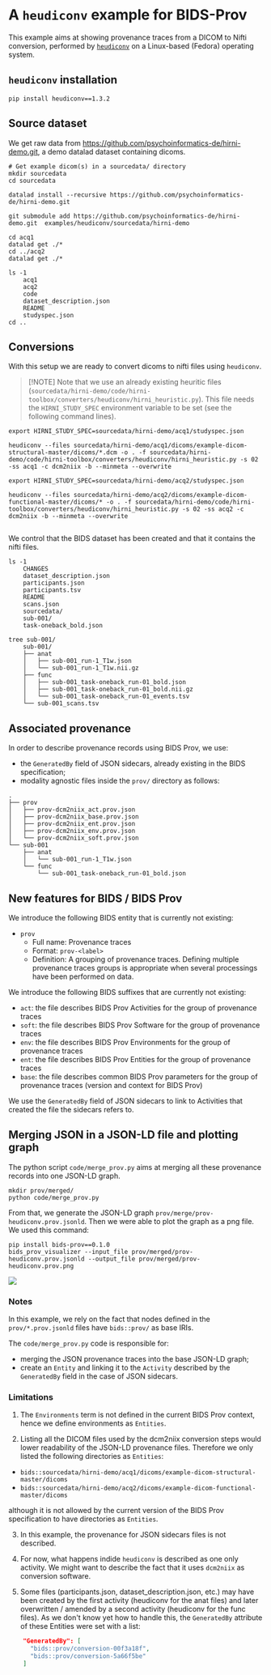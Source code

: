 # A `heudiconv` example for BIDS-Prov

This example aims at showing provenance traces from a DICOM to Nifti conversion, performed by [`heudiconv`](https://heudiconv.readthedocs.io/en/latest/) on a Linux-based (Fedora) operating system.

## `heudiconv` installation

```shell
pip install heudiconv==1.3.2
```

## Source dataset

We get raw data from https://github.com/psychoinformatics-de/hirni-demo.git, a demo datalad dataset containing dicoms.

```shell
# Get example dicom(s) in a sourcedata/ directory
mkdir sourcedata
cd sourcedata

datalad install --recursive https://github.com/psychoinformatics-de/hirni-demo.git

git submodule add https://github.com/psychoinformatics-de/hirni-demo.git  examples/heudiconv/sourcedata/hirni-demo

cd acq1
datalad get ./*
cd ../acq2
datalad get ./*

ls -1
    acq1
    acq2
    code
    dataset_description.json
    README
    studyspec.json
cd ..
```

## Conversions

With this setup we are ready to convert dicoms to nifti files using `heudiconv`.

> [!NOTE] Note that we use an already existing heuritic files (`sourcedata/hirni-demo/code/hirni-toolbox/converters/heudiconv/hirni_heuristic.py`). This file needs the `HIRNI_STUDY_SPEC` environment variable to be set (see the following command lines).

```shell
export HIRNI_STUDY_SPEC=sourcedata/hirni-demo/acq1/studyspec.json

heudiconv --files sourcedata/hirni-demo/acq1/dicoms/example-dicom-structural-master/dicoms/*.dcm -o . -f sourcedata/hirni-demo/code/hirni-toolbox/converters/heudiconv/hirni_heuristic.py -s 02 -ss acq1 -c dcm2niix -b --minmeta --overwrite

export HIRNI_STUDY_SPEC=sourcedata/hirni-demo/acq2/studyspec.json

heudiconv --files sourcedata/hirni-demo/acq2/dicoms/example-dicom-functional-master/dicoms/* -o . -f sourcedata/hirni-demo/code/hirni-toolbox/converters/heudiconv/hirni_heuristic.py -s 02 -ss acq2 -c dcm2niix -b --minmeta --overwrite


```

We control that the BIDS dataset has been created and that it contains the nifti files.

```shell
ls -1
    CHANGES
    dataset_description.json
    participants.json
    participants.tsv
    README
    scans.json
    sourcedata/
    sub-001/
    task-oneback_bold.json

tree sub-001/
    sub-001/
    ├── anat
    │   ├── sub-001_run-1_T1w.json
    │   └── sub-001_run-1_T1w.nii.gz
    ├── func
    │   ├── sub-001_task-oneback_run-01_bold.json
    │   ├── sub-001_task-oneback_run-01_bold.nii.gz
    │   └── sub-001_task-oneback_run-01_events.tsv
    └── sub-001_scans.tsv
```

## Associated provenance

In order to describe provenance records using BIDS Prov, we use:

* the `GeneratedBy` field of JSON sidecars, already existing in the BIDS specification;
* modality agnostic files inside the `prov/` directory as follows:

```
.
├── prov
│   ├── prov-dcm2niix_act.prov.json
│   ├── prov-dcm2niix_base.prov.json
│   ├── prov-dcm2niix_ent.prov.json
│   ├── prov-dcm2niix_env.prov.json
│   └── prov-dcm2niix_soft.prov.json
└── sub-001
    ├── anat
    │   └── sub-001_run-1_T1w.json
    └── func
        └── sub-001_task-oneback_run-01_bold.json
````

## New features for BIDS / BIDS Prov

We introduce the following BIDS entity that is currently not existing:

* `prov`
    * Full name: Provenance traces
    * Format: `prov-<label>`
    * Definition: A grouping of provenance traces. Defining multiple provenance traces groups is appropriate when several processings have been performed on data.

We introduce the following BIDS suffixes that are currently not existing:

* `act`: the file describes BIDS Prov Activities for the group of provenance traces
* `soft`: the file describes BIDS Prov Software for the group of provenance traces
* `env`: the file describes BIDS Prov Environments for the group of provenance traces
* `ent`: the file describes BIDS Prov Entities for the group of provenance traces
* `base`: the file describes common BIDS Prov parameters for the group of provenance traces (version and context for BIDS Prov)

We use the `GeneratedBy` field of JSON sidecars to link to Activities that created the file the sidecars refers to.

## Merging JSON in a JSON-LD file and plotting graph

The python script `code/merge_prov.py` aims at merging all these provenance records into one JSON-LD graph.

```shell
mkdir prov/merged/
python code/merge_prov.py
```

From that, we generate the JSON-LD graph `prov/merge/prov-heudiconv.prov.jsonld`. Then we were able to plot the graph as a png file. We used this command:

```shell
pip install bids-prov==0.1.0
bids_prov_visualizer --input_file prov/merged/prov-heudiconv.prov.jsonld --output_file prov/merged/prov-heudiconv.prov.png
```

![](/examples/dcm2niix/prov/merged/prov-heudiconv.prov.png)

### Notes

In this example, we rely on the fact that nodes defined in the `prov/*.prov.jsonld` files have `bids::prov/` as base IRIs.

The `code/merge_prov.py` code is responsible for:
* merging the JSON provenance traces into the base JSON-LD graph;
* create an `Entity` and linking it to the `Activity` described by the `GeneratedBy` field in the case of JSON sidecars.

### Limitations

1. The `Environments` term is not defined in the current BIDS Prov context, hence we define environments as `Entities`.

2. Listing all the DICOM files used by the dcm2niix conversion steps would lower readability of the JSON-LD provenance files. Therefore we only listed the following directories as `Entities`:
* `bids::sourcedata/hirni-demo/acq1/dicoms/example-dicom-structural-master/dicoms`
* `bids::sourcedata/hirni-demo/acq2/dicoms/example-dicom-functional-master/dicoms`

although it is not allowed by the current version of the BIDS Prov specification to have directories as `Entities`.

3. In this example, the provenance for JSON sidecars files is not described.

4. For now, what happens indide `heudiconv` is described as one only activity. We might want to describe the fact that it uses `dcm2niix` as conversion software.

5. Some files (participants.json, dataset_description.json, etc.) may have been created by the first activity (heudiconv for the anat files) and later overwritten / amended by a second activity (heudiconv for the func files). As we don't know yet how to handle this, the `GeneratedBy` attribute of these Entities were set with a list:
```JSON
    "GeneratedBy": [
      "bids::prov/conversion-00f3a18f",
      "bids::prov/conversion-5a66f5be"
    ]
```
